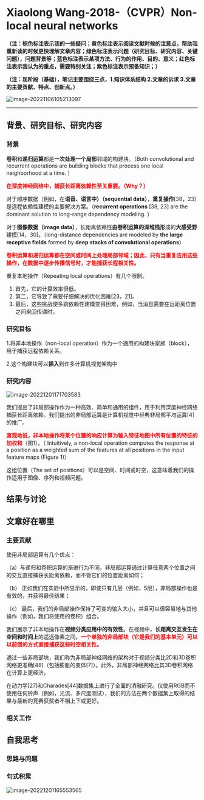 # Xiaolong Wang-2018-（CVPR）Non-local neural networks

**（注：棕色标注表示我的一些疑问；黄色标注表示阅读文献时候的注意点，帮助我重新读的时候更快理解文章内容；绿色标注表示问题（研究目标、研究内容、关键问题），问题背景等；蓝色标注表示某项方法、行为的作用、目的、意义；红色标注表示我认为的重点，需要特别关注；紫色标注表示预备知识；）**

**（注：现阶段（基础），笔记主要围绕三点，1.知识体系结构  2.文章的诉求  3.文章的主要贡献、特点、创新点。）**

![image-20221106105213097](C:\Users\admin\AppData\Roaming\Typora\typora-user-images\image-20221106105213097.png)

------

## 背景、研究目标、研究内容

### 背景

**卷积**和**递归运算**都是**一次处理一个局部**邻域的构建块。（Both convolutional and recurrent operations are building blocks that process one local neighborhood at a time. ）

**<font color='red'>在深度神经网络中，捕获长距离依赖性至关重要。（Why？）</font>**

对于顺序数据（例如，在**语音、语言中）（sequential data）**，**重复操作**[38，23]是远程依赖性建模的主要解决方案。（**recurrent operations** [38, 23] are the dominant solution to long-range dependency modeling. ）

对于**图像数据（image data）**，长距离依赖性**由卷积运算的深堆栈形**成的**大感受野**建模[14，30]。（long-distance dependencies are modeled by **the large receptive fields** formed by **deep stacks of convolutional operations**）

**<font color='red'>卷积运算和递归运算都在空间或时间上处理局部邻域；因此，只有当重复应用这些操作，在数据中逐步传播信号时，才能捕获长程相关性。</font>**

重复本地操作（Repeating local operations）有几个限制。

1. 首先，它的计算效率很低。
2. 第二，它导致了需要仔细解决的优化困难[23，21]。
3. 最后，这些挑战使多跳依赖性建模变得困难，例如，当消息需要在远距离位置之间来回传递时。

### 研究目标

1.将非本地操作（non-local operation）作为一个通用的构建块家族（block），用于捕获远程依赖关系。

2.这个构建块可以**插入**到许多计算机视觉架构中

### 研究内容

![image-20221201171703583](C:\Users\admin\AppData\Roaming\Typora\typora-user-images\image-20221201171703583.png)

我们提出了非局部操作作为一种高效、简单和通用的组件，用于利用深度神经网络捕获长距离依赖。我们提出的非局部运算是计算机视觉中经典非局部平均运算[4]的推广。

**<font color='red'>直观地说，非本地操作将某个位置的响应计算为输入特征地图中所有位置的特征的加权和</font>**（图1）。（ Intuitively, a non-local operation computes the response at a position as a weighted sum of the features at all positions in the input feature maps (Figure 1)）

这组位置（The set of positions）可以是空间、时间或时空，这意味着我们的操作适用于图像、序列和视频问题。

## 结果与讨论



## 文章好在哪里

### 主要贡献

使用非局部运算有几个优点：

（a）与递归和卷积运算的渐进行为不同，非局部运算通过计算任意两个位置之间的交互直接捕获长距离依赖，而不管它们的位置距离如何；

（b） 正如我们在实验中所显示的，即使只有几层（例如，5层），非局部操作也是有效的，并获得最佳结果；

（c） 最后，我们的非局部操作保持了可变的输入大小，并且可以很容易地与其他操作（例如，我们将使用的卷积）组合。

我们展示了非本地操作在**视频分类应用中的有效性**。在视频中，**长距离交互发生在空间和时间上**的遥远像素之间。**<font color='red'>一个单独的非局部块（它是我们的基本单元）可以以前馈的方式直接捕获这些时空相关性。</font>**

通过一些非局部块，我们称为非局部神经网络的架构对于视频分类比2D和3D卷积网络更准确[48]（包括膨胀的变体[7]）。此外，非局部神经网络比其3D卷积网络在计算上更经济。

在动力学[27]和Charades[44]数据集上进行了全面的消融研究。仅使用RGB而不使用任何铃声（例如，光流、多尺度测试），我们的方法在两个数据集上取得的结果与最新的竞赛获奖者不相上下或更好。

### 相关工作



## 自我思考

### 思路与问题



### 句式积累

![image-20221201165553565](C:\Users\admin\AppData\Roaming\Typora\typora-user-images\image-20221201165553565.png)